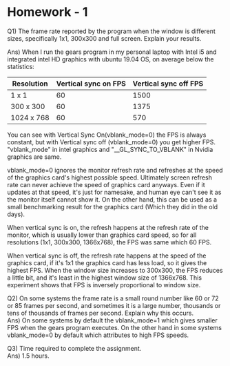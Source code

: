 # Homework - 1
Q1) The frame rate reported by the program when the window is different sizes, specifically 1x1, 300x300 and full screen. Explain your results.
   
Ans) When I run the gears program in my personal laptop with Intel i5 and integrated intel HD graphics with ubuntu 19.04 OS, on average below the statistics:  

| Resolution | Vertical sync on FPS | Vertical sync off FPS |  
|------------|-----|-----| 
| 1 x 1      | 60   | 1500 |  
| 300 x 300  | 60  | 1375 |  
| 1024 x 768 | 60  | 570 |  

You can see with Vertical Sync On(vblank_mode=0) the FPS is always constant, but with Vertical sync off (vblank_mode=0) you get higher FPS. "vblank_mode" in intel graphics and "__GL_SYNC_TO_VBLANK" in Nvidia graphics are same.

vblank_mode=0 ignores the monitor refresh rate and refreshes at the speed of the graphics card's highest possible speed. Ultimately screen refresh rate can never achieve the speed of graphics card anyways. Even if it updates at that speed, it's just for namesake, and human eye can't see it as the monitor itself cannot show it. On the other hand, this can be used as a small benchmarking result for the graphics card (Which they did in the old days).

When vertical sync is on, the refresh happens at the refresh rate of the monitor, which is usually lower than graphics card speed, so for all resolutions (1x1, 300x300, 1366x768), the FPS was same which 60 FPS.

When vertical sync is off, the refresh rate happens at the speed of the graphics card, if it's 1x1 the graphics card has less load, so it gives the highest FPS. When the window size increases to 300x300, the FPS reduces a little bit, and it's least in the highest window size of 1366x768. This experiment shows that FPS is inversely proportional to window size.
     
Q2) On some systems the frame rate is a small round number like 60 or 72 or 85 frames per second, and sometimes it is a large number, thousands or tens of thousands of frames per second. Explain why this occurs.  
Ans) On some systems by default the vblank_mode=1 which gives smaller FPS when the gears program executes. On the other hand in some systems vblank_mode=0 by default which attributes to high FPS speeds.  

Q3) Time required to complete the assignment.  
Ans) 1.5 hours.